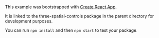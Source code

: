 This example was bootstrapped with [Create React App](https://github.com/facebook/create-react-app).

It is linked to the three-spatial-controls package in the parent directory for development purposes.

You can run `npm install` and then `npm start` to test your package.
